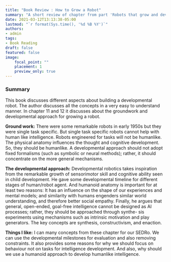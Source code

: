 ```yaml
---
title: "Book Review : How to Grow a Robot"
summary: "A short review of chapter from part 'Robots that grow and develop' from the book by Mark Lee"
date: 2021-03-12T13:13:38-05:00
lastmod: "`r format(Sys.time(), '%d %B %Y')`"
authors:
- admin
tags:
- Book Reading
draft: false
featured: false
image:
    focal_point: ""
    placement: 1
    preview_only: true
---
```


### Summary
This book discusses different aspects about building a developmental robot. The author discusses all the concepts in a very easy to understand manner. In chapter 11 and 12 it discusses about the groundwork and developmental approach for growing a robot.

**Ground work:**
There were some remarkable robots in early 1950s but they were single task specific. But single task specific robots cannot help with human like intelligence. Robots engineered for tasks will not be humanlike. The physical anatomy influences the thought and cognitive development. So, they should be humanlike. A developmental approach should not adopt fixed formalisms (such as symbolic or neural methods); rather, it should concentrate on the more general mechanisms.

**The developmental approach:**
Developmental robotics takes inspiration from the remarkable growth of sensorimotor skill and cognitive ability seen in child development. He gave some developmental timeline for different stages of human/robot agent. And humanoid anatomy is important for at least two reasons: It has an influence on the shape of our experiences and mental models; and similarity with humans engenders similar world understanding, and therefore better social empathy. Finally, he argues that general, open-ended, goal-free intelligence cannot be designed as AI processes; rather, they should be approached through synthe- sis experiments using mechanisms such as intrinsic motivation and play generators. The key concepts are synthesis, constructivism, and enaction.

**Things I like:**
I can many concepts from these chapter for our SEDRo. We can use the developmental milestones for evaluation and also removing constraints. It also provides some reasons for why we should focus on behaviour not on tasks for intelligence development. And also, why should we use a humanoid approach to develop humanlike intelligence.
